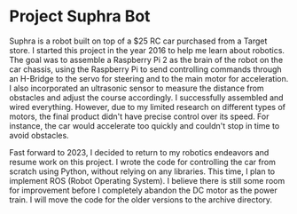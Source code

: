 # Project Suphra Bot

Suphra is a robot built on top of a $25 RC car purchased from a Target store. I started this project in the year 2016 to help me learn about robotics. The goal was to assemble a Raspberry Pi 2 as the brain of the robot on the car chassis, using the Raspberry Pi to send controlling commands through an H-Bridge to the servo for steering and to the main motor for acceleration. I also incorporated an ultrasonic sensor to measure the distance from obstacles and adjust the course accordingly. I successfully assembled and wired everything. However, due to my limited research on different types of motors, the final product didn't have precise control over its speed. For instance, the car would accelerate too quickly and couldn't stop in time to avoid obstacles.

Fast forward to 2023, I decided to return to my robotics endeavors and resume work on this project. I wrote the code for controlling the car from scratch using Python, without relying on any libraries. This time, I plan to implement ROS (Robot Operating System). I believe there is still some room for improvement before I completely abandon the DC motor as the power train. I will move the code for the older versions to the archive directory.